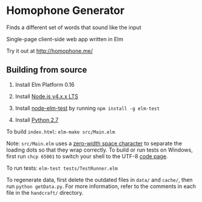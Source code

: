 # Homophone Generator
Finds a different set of words that sound like the input

Single-page client-side web app written in Elm

Try it out at http://homophone.me/

## Building from source

1. Install Elm Platform 0.16

1. Install [Node.js v4.x.x LTS](https://nodejs.org/en/)

1. Install [node-elm-test](https://github.com/rtfeldman/node-elm-test) by running
`npm install -g elm-test`

1. Install [Python 2.7](https://www.python.org/downloads/)

To build `index.html`: `elm-make src/Main.elm`

Note: `src/Main.elm` uses a
[zero-width space character](https://en.wikipedia.org/wiki/Zero-width_space)
to separate the loading dots so that they wrap correctly. To build or run
tests on Windows, first run `chcp 65001` to switch your shell to the UTF-8
[code page](https://en.wikipedia.org/wiki/Code_page).

To run tests: `elm-test tests/TestRunner.elm`

To regenerate data, first delete the outdated files in `data/` and `cache/`,
then run `python getData.py`. For more information, refer to the comments in
each file in the `handcraft/` directory.
